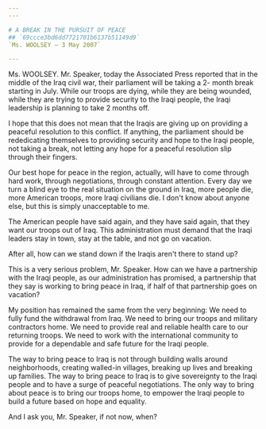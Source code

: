 ```yaml
---
---

# A BREAK IN THE PURSUIT OF PEACE
## `69ccce3bd6dd7721701b6137b51149d9`
`Ms. WOOLSEY — 3 May 2007`

---
```



Ms. WOOLSEY. Mr. Speaker, today the Associated Press reported that in 
the middle of the Iraq civil war, their parliament will be taking a 2-
month break starting in July. While our troops are dying, while they 
are being wounded, while they are trying to provide security to the 
Iraqi people, the Iraqi leadership is planning to take 2 months off.

I hope that this does not mean that the Iraqis are giving up on 
providing a peaceful resolution to this conflict. If anything, the 
parliament should be rededicating themselves to providing security and 
hope to the Iraqi people, not taking a break, not letting any hope for 
a peaceful resolution slip through their fingers.

Our best hope for peace in the region, actually, will have to come 
through hard work, through negotiations, through constant attention. 
Every day we turn a blind eye to the real situation on the ground in 
Iraq, more people die, more American troops, more Iraqi civilians die. 
I don't know about anyone else, but this is simply unacceptable to me.

The American people have said again, and they have said again, that 
they want our troops out of Iraq. This administration must demand that 
the Iraqi leaders stay in town, stay at the table, and not go on 
vacation.

After all, how can we stand down if the Iraqis aren't there to stand 
up?

This is a very serious problem, Mr. Speaker. How can we have a 
partnership with the Iraqi people, as our administration has promised, 
a partnership that they say is working to bring peace in Iraq, if half 
of that partnership goes on vacation?

My position has remained the same from the very beginning: We need to 
fully fund the withdrawal from Iraq. We need to bring our troops and 
military contractors home. We need to provide real and reliable health 
care to our returning troops. We need to work with the international 
community to provide for a dependable and safe future for the Iraqi 
people.

The way to bring peace to Iraq is not through building walls around 
neighborhoods, creating walled-in villages, breaking up lives and 
breaking up families. The way to bring peace to Iraq is to give 
sovereignty to the Iraqi people and to have a surge of peaceful 
negotiations. The only way to bring about peace is to bring our troops 
home, to empower the Iraqi people to build a future based on hope and 
equality.

And I ask you, Mr. Speaker, if not now, when?
